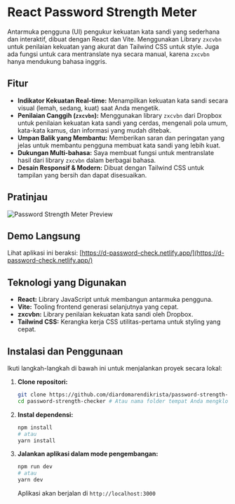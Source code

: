 # React Password Strength Meter

Antarmuka pengguna (UI) pengukur kekuatan kata sandi yang sederhana dan interaktif, dibuat dengan React dan Vite. Menggunakan Library `zxcvbn` untuk penilaian kekuatan yang akurat dan Tailwind CSS untuk style. Juga ada fungsi untuk cara mentranslate nya secara manual, karena `zxcvbn` hanya mendukung bahasa inggris.

## Fitur

- **Indikator Kekuatan Real-time:** Menampilkan kekuatan kata sandi secara visual (lemah, sedang, kuat) saat Anda mengetik.
- **Penilaian Canggih (`zxcvbn`):** Menggunakan library `zxcvbn` dari Dropbox untuk penilaian kekuatan kata sandi yang cerdas, mengenali pola umum, kata-kata kamus, dan informasi yang mudah ditebak.
- **Umpan Balik yang Membantu:** Memberikan saran dan peringatan yang jelas untuk membantu pengguna membuat kata sandi yang lebih kuat.
- **Dukungan Multi-bahasa:** Saya membuat fungsi untuk mentranslate hasil dari library `zxcvbn` dalam berbagai bahasa.
- **Desain Responsif & Modern:** Dibuat dengan Tailwind CSS untuk tampilan yang bersih dan dapat disesuaikan.

## Pratinjau

![Password Strength Meter Preview](https://i.imgur.com/8SU6w13.jpeg)

## Demo Langsung

Lihat aplikasi ini beraksi: [https://d-password-check.netlify.app/](https://d-password-check.netlify.app/)

## Teknologi yang Digunakan

- **React:** Library JavaScript untuk membangun antarmuka pengguna.
- **Vite:** Tooling frontend generasi selanjutnya yang cepat.
- **zxcvbn:** Library penilaian kekuatan kata sandi oleh Dropbox.
- **Tailwind CSS:** Kerangka kerja CSS utilitas-pertama untuk styling yang cepat.

## Instalasi dan Penggunaan

Ikuti langkah-langkah di bawah ini untuk menjalankan proyek secara lokal:

1.  **Clone repositori:**

    ```bash
    git clone https://github.com/diardomarendikrista/password-strength-checker
    cd password-strength-checker # Atau nama folder tempat Anda mengkloning
    ```

2.  **Instal dependensi:**

    ```bash
    npm install
    # atau
    yarn install
    ```

3.  **Jalankan aplikasi dalam mode pengembangan:**
    ```bash
    npm run dev
    # atau
    yarn dev
    ```
    Aplikasi akan berjalan di `http://localhost:3000`
